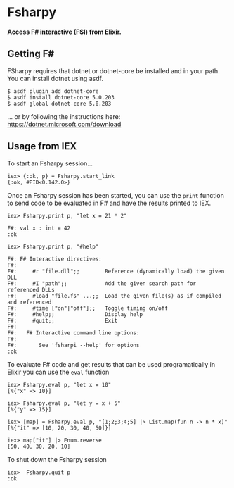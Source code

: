# Fsharpy

**Access F# interactive (FSI) from Elixir.**

## Getting F#

FSharpy requires that dotnet or dotnet-core be installed and in your path. 
You can install dotnet using asdf.

```shell
$ asdf plugin add dotnet-core
$ asdf install dotnet-core 5.0.203
$ asdf global dotnet-core 5.0.203
```
... or by following the instructions here: https://dotnet.microsoft.com/download


## Usage from IEX

To start an Fsharpy session...
```
iex> {:ok, p} = Fsharpy.start_link
{:ok, #PID<0.142.0>}
```

Once an Fsharpy session has been started, you can use the `print` function to
send code to be evaluated in F# and have the results printed to IEX.
```
iex> Fsharpy.print p, "let x = 21 * 2"

F#: val x : int = 42
:ok

iex> Fsharpy.print p, "#help"

F#: F# Interactive directives:
F#:
F#:     #r "file.dll";;        Reference (dynamically load) the given DLL
F#:     #I "path";;            Add the given search path for referenced DLLs
F#:     #load "file.fs" ...;;  Load the given file(s) as if compiled and referenced
F#:     #time ["on"|"off"];;   Toggle timing on/off
F#:     #help;;                Display help
F#:     #quit;;                Exit
F#:
F#:   F# Interactive command line options:
F#:
F#:       See 'fsharpi --help' for options
:ok
```

To evaluate F# code and get results that can be used programatically in Elixir
you can use the `eval` function

```
iex> Fsharpy.eval p, "let x = 10"
[%{"x" => 10}]

iex> Fsharpy.eval p, "let y = x + 5"
[%{"y" => 15}]

iex> [map] = Fsharpy.eval p, "[1;2;3;4;5] |> List.map(fun n -> n * x)"
[%{"it" => [10, 20, 30, 40, 50]}]

iex> map["it"] |> Enum.reverse
[50, 40, 30, 20, 10]
```

To shut down the Fsharpy session
```
iex>  Fsharpy.quit p
:ok
```
